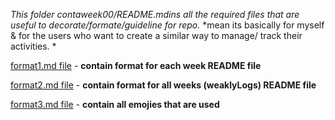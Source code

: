 *This folder contaweek00/README.mdins all the required files that are useful to decorate/formate/guideline for repo.*
*mean its basically for myself & for the users who want to create a similar way to manage/ track their activities. *

[format1.md file](./format1.md) - **contain format for each week README file**

[format2.md file](./format2.md) - **contain format for all weeks (weaklyLogs) README file**

[format3.md file](./format3.md) - **contain all emojies that are used**